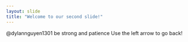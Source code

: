 ```yaml
---
layout: slide
title: "Welcome to our second slide!"
---
```

@dylannguyen1301 be strong and patience
Use the left arrow to go back!
